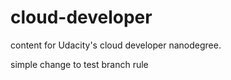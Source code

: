 # cloud-developer
content for Udacity's cloud developer nanodegree.

simple change to test branch rule
